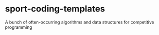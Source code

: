# sport-coding-templates
A bunch of often-occurring algorithms and data structures for competitive programming
